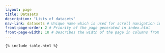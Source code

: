 ```yaml
---
layout: page
title: Datasets
description: "Lists of datasets"
nav-link: datasets # Unique name which is used for scroll navigation in index.html
front-page-order: 2 # Priority of the page generated in index.html
front-page-width: 10 # Describes the width of the page in columns from 1 to 12, 8 default
---
```




<div class="table_wrapper">
    <div id="table_filter">
    </div>
    
    {% include table.html %}

</div>
